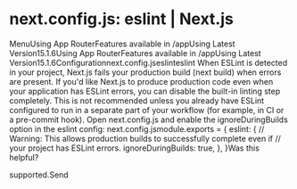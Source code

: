 # next.config.js: eslint | Next.js

<p>MenuUsing App RouterFeatures available in /appUsing Latest Version15.1.6Using App RouterFeatures available in /appUsing Latest Version15.1.6Configurationnext.config.jseslinteslint
When ESLint is detected in your project, Next.js fails your production build (next build) when errors are present.
If you'd like Next.js to produce production code even when your application has ESLint errors, you can disable the built-in linting step completely. This is not recommended unless you already have ESLint configured to run in a separate part of your workflow (for example, in CI or a pre-commit hook).
Open next.config.js and enable the ignoreDuringBuilds option in the eslint config:
next.config.jsmodule.exports = {
eslint: {
// Warning: This allows production builds to successfully complete even if
// your project has ESLint errors.
ignoreDuringBuilds: true,
},
}Was this helpful?</p>
<p>supported.Send</p>
